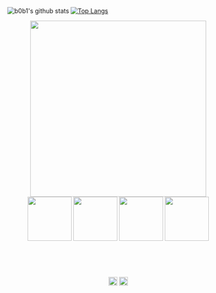 ![b0b1's github stats](https://github-readme-stats.vercel.app/api?username=0xb0b1&hide=issues&show_icons=true&count_private=true&show_icons=true&include_all_commits=true)
[![Top Langs](https://github-readme-stats.vercel.app/api/top-langs/?username=0xb0b1&langs_count=9&layout=compact&hide=HASKELL,HTML,SHELL,PYTHON&text_colorFFFFFF)](https://github.com/0xb0b1/github-readme-stats)
<br>
<p align="center">
  <img src="https://media.giphy.com/media/jRf4JCqluUqIV8AfLm/giphy.gif" width="400"><br>
  <img src="https://media.giphy.com/media/eNAsjO55tPbgaor7ma/giphy.gif" width="100">
  <img src="https://i.giphy.com/media/KzJkzjggfGN5Py6nkT/200.webp" width="100">
  <img src="https://i.giphy.com/media/IdyAQJVN2kVPNUrojM/200.webp" width="100">
  <img src="https://media.giphy.com/media/kdFc8fubgS31b8DsVu/giphy.gif" width="100" /><br><br>
</p>
<br>
<br>
<p align="center">
<a href="https://twitter.com/p_vcent" target="_blank"><img align="center" src="https://simpleicons.org/icons/twitter.svg" alt="paulo" height="20" width="20" /></a>
  <a href="https://t.me/b_0_b_1" target="_blank"><img align="center" src="https://simpleicons.org/icons/telegram.svg" alt="paulo" height="20" width="20" /></a>
</p>
<br>
